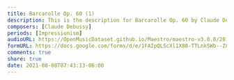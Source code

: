 ```yaml
---
title: Barcarolle Op. 60 (1)
description: This is the description for Barcarolle Op. 60 by Claude Debussy
composers: [Claude Debussy]
periods: [Impressionism]
audioURL: https://OpenMusicDataset.github.io/Maestro/maestro-v3.0.0/2015/MIDI-Unprocessed_R1_D1-1-8_mid--AUDIO-from_mp3_02_R1_2015_wav--3.midi
formURL: https://docs.google.com/forms/d/e/1FAIpQLScXl1X88-TTLnkSWb--Z8T_jrY411vvDJ6bVsUPr_KL2u4KLg/viewform
comments: true
share: true
date: 2021-08-08T07:43:13-06:00
---
```

